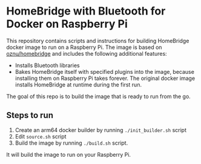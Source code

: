 # HomeBridge with Bluetooth for Docker on Raspberry Pi

This repository contains scripts and instructions for building HomeBridge docker image to run on a Raspberry Pi. The image is based on [oznu/homebridge](https://hub.docker.com/r/oznu/homebridge) and includes the following additional features:

- Installs Bluetooth libraries
- Bakes HomeBridge itself with specified plugins into the image, because installing them on Raspberry Pi takes forever. The original docker image installs HomeBridge at runtime during the first run.

The goal of this repo is to build the image that is ready to run from the go.

## Steps to run

1. Create an arm64 docker builder by running `./init_builder.sh` script
2. Edit `source.sh` script
3. Build the image by running `./build.sh` script.

It will build the image to run on your Raspberry Pi.
